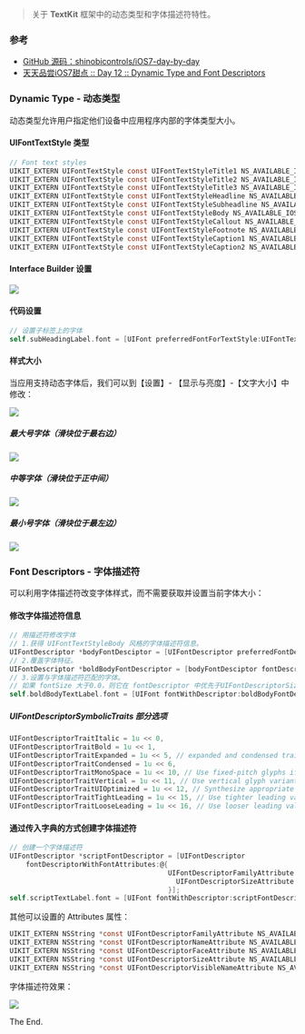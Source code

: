 > 关于 **TextKit** 框架中的动态类型和字体描述符特性。


### 参考

- [GitHub 源码：shinobicontrols/iOS7-day-by-day](https://github.com/ShinobiControls/iOS7-day-by-day)
- [天天品尝iOS7甜点 :: Day 12 :: Dynamic Type and Font Descriptors](http://blog.kingiol.com/2014/01/14/ios7-day-by-day-day12-dynamic-type-and-font-descriptors/)



### Dynamic Type - 动态类型

动态类型允许用户指定他们设备中应用程序内部的字体类型大小。

#### UIFontTextStyle 类型

```objective-c
// Font text styles
UIKIT_EXTERN UIFontTextStyle const UIFontTextStyleTitle1 NS_AVAILABLE_IOS(9_0);
UIKIT_EXTERN UIFontTextStyle const UIFontTextStyleTitle2 NS_AVAILABLE_IOS(9_0);
UIKIT_EXTERN UIFontTextStyle const UIFontTextStyleTitle3 NS_AVAILABLE_IOS(9_0);
UIKIT_EXTERN UIFontTextStyle const UIFontTextStyleHeadline NS_AVAILABLE_IOS(7_0);
UIKIT_EXTERN UIFontTextStyle const UIFontTextStyleSubheadline NS_AVAILABLE_IOS(7_0);
UIKIT_EXTERN UIFontTextStyle const UIFontTextStyleBody NS_AVAILABLE_IOS(7_0);
UIKIT_EXTERN UIFontTextStyle const UIFontTextStyleCallout NS_AVAILABLE_IOS(9_0);
UIKIT_EXTERN UIFontTextStyle const UIFontTextStyleFootnote NS_AVAILABLE_IOS(7_0);
UIKIT_EXTERN UIFontTextStyle const UIFontTextStyleCaption1 NS_AVAILABLE_IOS(7_0);
UIKIT_EXTERN UIFontTextStyle const UIFontTextStyleCaption2 NS_AVAILABLE_IOS(7_0);
```

#### Interface Builder 设置

![](http://upload-images.jianshu.io/upload_images/2648731-5a807907124c3e8b.jpg?imageMogr2/auto-orient/strip%7CimageView2/2/w/1240)

#### 代码设置

```objective-c
// 设置子标签上的字体
self.subHeadingLabel.font = [UIFont preferredFontForTextStyle:UIFontTextStyleSubheadline];
```
#### 样式大小

当应用支持动态字体后，我们可以到【设置】- 【显示与亮度】-【文字大小】中修改：

![](http://upload-images.jianshu.io/upload_images/2648731-bad3a77a20bd5988.jpg?imageMogr2/auto-orient/strip%7CimageView2/2/w/1240)

##### 最大号字体（滑块位于最右边）

![](http://upload-images.jianshu.io/upload_images/2648731-88c6185ca1f699a7.jpg?imageMogr2/auto-orient/strip%7CimageView2/2/w/1240)

##### 中等字体（滑块位于正中间）

![](http://upload-images.jianshu.io/upload_images/2648731-418c17e7dc7712fb.jpg?imageMogr2/auto-orient/strip%7CimageView2/2/w/1240)

##### 最小号字体（滑块位于最左边）

![](http://upload-images.jianshu.io/upload_images/2648731-dffc57f4748d1009.jpg?imageMogr2/auto-orient/strip%7CimageView2/2/w/1240)



### Font Descriptors - 字体描述符

可以利用字体描述符改变字体样式，而不需要获取并设置当前字体大小：

#### 修改字体描述符信息

```objective-c
// 用描述符修改字体
// 1.获得 UIFontTextStyleBody 风格的字体描述符信息。
UIFontDescriptor *bodyFontDesciptor = [UIFontDescriptor preferredFontDescriptorWithTextStyle:UIFontTextStyleBody];
// 2.覆盖字体特征。
UIFontDescriptor *boldBodyFontDescriptor = [bodyFontDesciptor fontDescriptorWithSymbolicTraits:UIFontDescriptorTraitBold];
// 3.设置与字体描述符匹配的字体。
// 如果 fontSize 大于0.0，则它在 fontDescriptor 中优先于UIFontDescriptorSizeAttribute。
self.boldBodyTextLabel.font = [UIFont fontWithDescriptor:boldBodyFontDescriptor size:0.0];
```

##### UIFontDescriptorSymbolicTraits 部分选项

```objective-c
UIFontDescriptorTraitItalic = 1u << 0,
UIFontDescriptorTraitBold = 1u << 1,
UIFontDescriptorTraitExpanded = 1u << 5, // expanded and condensed traits are mutually exclusive
UIFontDescriptorTraitCondensed = 1u << 6,
UIFontDescriptorTraitMonoSpace = 1u << 10, // Use fixed-pitch glyphs if available. May have multiple glyph advances (most CJK glyphs may contain two spaces)
UIFontDescriptorTraitVertical = 1u << 11, // Use vertical glyph variants and metrics
UIFontDescriptorTraitUIOptimized = 1u << 12, // Synthesize appropriate attributes for UI rendering such as control titles if necessary
UIFontDescriptorTraitTightLeading = 1u << 15, // Use tighter leading values
UIFontDescriptorTraitLooseLeading = 1u << 16, // Use looser leading values
```



#### 通过传入字典的方式创建字体描述符

```objective-c
// 创建一个字体描述符
UIFontDescriptor *scriptFontDescriptor = [UIFontDescriptor
    fontDescriptorWithFontAttributes:@{
                                       UIFontDescriptorFamilyAttribute: @"Zapfino",
                                         UIFontDescriptorSizeAttribute: @15.0
                                       }];
self.scriptTextLabel.font = [UIFont fontWithDescriptor:scriptFontDescriptor size:0.0];
```

其他可以设置的 Attributes 属性：

```objective-c
UIKIT_EXTERN NSString *const UIFontDescriptorFamilyAttribute NS_AVAILABLE_IOS(7_0);
UIKIT_EXTERN NSString *const UIFontDescriptorNameAttribute NS_AVAILABLE_IOS(7_0);
UIKIT_EXTERN NSString *const UIFontDescriptorFaceAttribute NS_AVAILABLE_IOS(7_0);
UIKIT_EXTERN NSString *const UIFontDescriptorSizeAttribute NS_AVAILABLE_IOS(7_0);
UIKIT_EXTERN NSString *const UIFontDescriptorVisibleNameAttribute NS_AVAILABLE_IOS(7_0);
```

字体描述符效果：

![](http://upload-images.jianshu.io/upload_images/2648731-7dd956bfeece322d.jpg?imageMogr2/auto-orient/strip%7CimageView2/2/w/1240)



The End.
